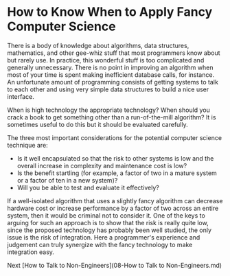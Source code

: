 # How to Know When to Apply Fancy Computer Science

There is a body of knowledge about algorithms, data structures, mathematics, and other gee-whiz stuff that most programmers know about but rarely use. In practice, this wonderful stuff is too complicated and generally unnecessary. There is no point in improving an algorithm when most of your time is spent making inefficient database calls, for instance. An unfortunate amount of programming consists of getting systems to talk to each other and using very simple data structures to build a nice user interface.

When is high technology the appropriate technology? When should you crack a book to get something other than a run-of-the-mill algorithm? It is sometimes useful to do this but it should be evaluated carefully.

The three most important considerations for the potential computer science technique are:

- Is it well encapsulated so that the risk to other systems is low and the overall increase in complexity and maintenance cost is low?
- Is the benefit startling (for example, a factor of two in a mature system or a factor of ten in a new system)?
- Will you be able to test and evaluate it effectively?

If a well-isolated algorithm that uses a slightly fancy algorithm can decrease hardware cost or increase performance by a factor of two across an entire system, then it would be criminal not to consider it. One of the keys to arguing for such an approach is to show that the risk is really quite low, since the proposed technology has probably been well studied, the only issue is the risk of integration. Here a programmer's experience and judgement can truly synergize with the fancy technology to make integration easy.

Next [How to Talk to Non-Engineers](08-How to Talk to Non-Engineers.md)